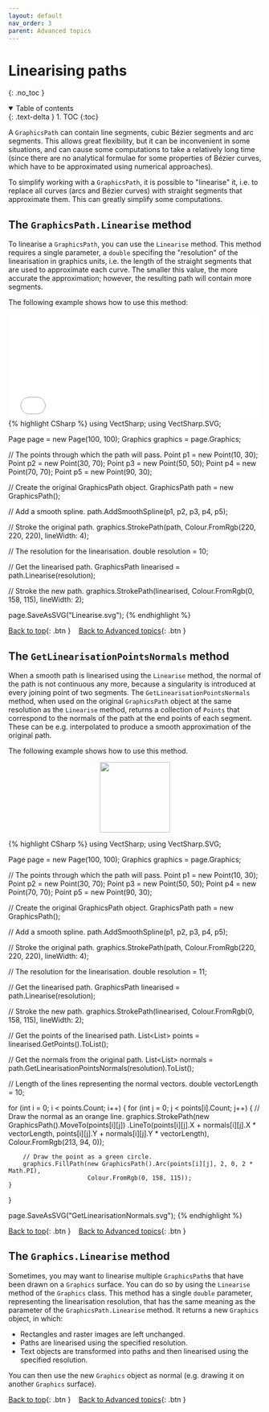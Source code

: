 ```yaml
---
layout: default
nav_order: 3
parent: Advanced topics
---
```


# Linearising paths
{: .no_toc }

<details open markdown="block">
  <summary>
    Table of contents
  </summary>
  {: .text-delta }
1. TOC
{:toc}
</details>

A `GraphicsPath` can contain line segments, cubic Bézier segments and arc segments. This allows great flexibility, but it can be inconvenient in some situations, and can cause some computations to take a relatively long time (since there are no analytical formulae for some properties of Bézier curves, which have to be approximated using numerical approaches).

To simplify working with a `GraphicsPath`, it is possible to "linearise" it, i.e. to replace all curves (arcs and Bézier curves) with straight segments that approximate them. This can greatly simplify some computations.

## The `GraphicsPath.Linearise` method

To linearise a `GraphicsPath`, you can use the `Linearise` method. This method requires a single parameter, a `double` specifing the "resolution" of the linearisation in graphics units, i.e. the length of the straight segments that are used to approximate each curve. The smaller this value, the more accurate the approximation; however, the resulting path will contain more segments.

The following example shows how to use this method:

<div class="code-example">
    <iframe src="Blazor?linearise" style="width: 100%; height: 15em; border: 0px solid black"></iframe>
</div>
{% highlight CSharp %}
using VectSharp;
using VectSharp.SVG;

Page page = new Page(100, 100);
Graphics graphics = page.Graphics;

// The points through which the path will pass.
Point p1 = new Point(10, 30);
Point p2 = new Point(30, 70);
Point p3 = new Point(50, 50);
Point p4 = new Point(70, 70);
Point p5 = new Point(90, 30);

// Create the original GraphicsPath object.
GraphicsPath path = new GraphicsPath();

// Add a smooth spline.
path.AddSmoothSpline(p1, p2, p3, p4, p5);

// Stroke the original path.
graphics.StrokePath(path, Colour.FromRgb(220, 220, 220), lineWidth: 4);

// The resolution for the linearisation.
double resolution = 10;

// Get the linearised path.
GraphicsPath linearised = path.Linearise(resolution);

// Stroke the new path.
graphics.StrokePath(linearised, Colour.FromRgb(0, 158, 115), lineWidth: 2);

page.SaveAsSVG("Linearise.svg");
{% endhighlight %}

[Back to top](#){: .btn }&nbsp;&nbsp;&nbsp;&nbsp;[Back to Advanced topics](advanced.html){: .btn }

## The `GetLinearisationPointsNormals` method

When a smooth path is linearised using the `Linearise` method, the normal of the path is not continuous any more, because a singularity is introduced at every joining point of two segments. The `GetLinearisationPointsNormals` method, when used on the original `GraphicsPath` object at the same resolution as the `Linearise` method, returns a collection of `Points` that correspond to the normals of the path at the end points of each segment. These can be e.g. interpolated to produce a smooth approximation of the original path.

The following example shows how to use this method.

<div class="code-example">
    <p style="text-align: center">
        <img src="assets/tutorials/GetLinearisationNormals.svg" style="height:10em">
    </p>
</div>
{% highlight CSharp %}
using VectSharp;
using VectSharp.SVG;

Page page = new Page(100, 100);
Graphics graphics = page.Graphics;

// The points through which the path will pass.
Point p1 = new Point(10, 30);
Point p2 = new Point(30, 70);
Point p3 = new Point(50, 50);
Point p4 = new Point(70, 70);
Point p5 = new Point(90, 30);

// Create the original GraphicsPath object.
GraphicsPath path = new GraphicsPath();

// Add a smooth spline.
path.AddSmoothSpline(p1, p2, p3, p4, p5);

// Stroke the original path.
graphics.StrokePath(path, Colour.FromRgb(220, 220, 220), lineWidth: 4);

// The resolution for the linearisation.
double resolution = 11;

// Get the linearised path.
GraphicsPath linearised = path.Linearise(resolution);

// Stroke the new path.
graphics.StrokePath(linearised, Colour.FromRgb(0, 158, 115), lineWidth: 2);

// Get the points of the linearised path.
List<List<Point>> points = linearised.GetPoints().ToList();

// Get the normals from the original path.
List<List<Point>> normals = path.GetLinearisationPointsNormals(resolution).ToList();

// Length of the lines representing the normal vectors.
double vectorLength = 10;

for (int i = 0; i < points.Count; i++)
{
    for (int j = 0; j < points[i].Count; j++)
    {
        // Draw the normal as an orange line.
        graphics.StrokePath(new GraphicsPath().MoveTo(points[i][j])
                            .LineTo(points[i][j].X + normals[i][j].X * vectorLength,
                                    points[i][j].Y + normals[i][j].Y * vectorLength),
                            Colour.FromRgb(213, 94, 0));

        // Draw the point as a green circle.
        graphics.FillPath(new GraphicsPath().Arc(points[i][j], 2, 0, 2 * Math.PI),
                          Colour.FromRgb(0, 158, 115));
    }
}

page.SaveAsSVG("GetLinearisationNormals.svg");
{% endhighlight %}

[Back to top](#){: .btn }&nbsp;&nbsp;&nbsp;&nbsp;[Back to Advanced topics](advanced.html){: .btn }

## The `Graphics.Linearise` method

Sometimes, you may want to linearise multiple `GraphicsPath`s that have been drawn on a `Graphics` surface. You can do so by using the `Linearise` method of the `Graphics` class. This method has a single `double` parameter, representing the linearisation resolution, that has the same meaning as the parameter of the `GraphicsPath.Linearise` method. It returns a new `Graphics` object, in which:

* Rectangles and raster images are left unchanged.
* Paths are linearised using the specified resolution.
* Text objects are transformed into paths and then linearised using the specified resolution.

You can then use the new `Graphics` object as normal (e.g. drawing it on another `Graphics` surface).

[Back to top](#){: .btn }&nbsp;&nbsp;&nbsp;&nbsp;[Back to Advanced topics](advanced.html){: .btn }

